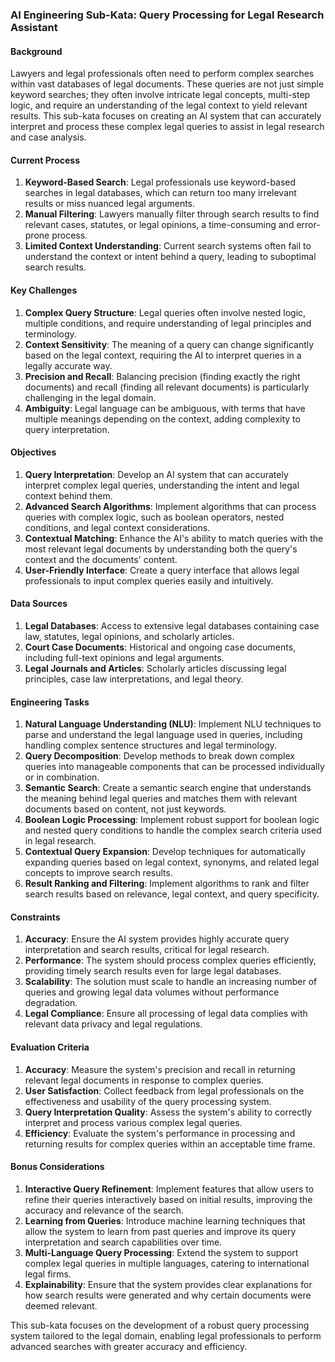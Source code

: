 ### AI Engineering Sub-Kata: Query Processing for Legal Research Assistant

#### Background

Lawyers and legal professionals often need to perform complex searches within vast databases of legal documents. These queries are not just simple keyword searches; they often involve intricate legal concepts, multi-step logic, and require an understanding of the legal context to yield relevant results. This sub-kata focuses on creating an AI system that can accurately interpret and process these complex legal queries to assist in legal research and case analysis.

#### Current Process

1. **Keyword-Based Search**: Legal professionals use keyword-based searches in legal databases, which can return too many irrelevant results or miss nuanced legal arguments.
2. **Manual Filtering**: Lawyers manually filter through search results to find relevant cases, statutes, or legal opinions, a time-consuming and error-prone process.
3. **Limited Context Understanding**: Current search systems often fail to understand the context or intent behind a query, leading to suboptimal search results.

#### Key Challenges

1. **Complex Query Structure**: Legal queries often involve nested logic, multiple conditions, and require understanding of legal principles and terminology.
2. **Context Sensitivity**: The meaning of a query can change significantly based on the legal context, requiring the AI to interpret queries in a legally accurate way.
3. **Precision and Recall**: Balancing precision (finding exactly the right documents) and recall (finding all relevant documents) is particularly challenging in the legal domain.
4. **Ambiguity**: Legal language can be ambiguous, with terms that have multiple meanings depending on the context, adding complexity to query interpretation.

#### Objectives

1. **Query Interpretation**: Develop an AI system that can accurately interpret complex legal queries, understanding the intent and legal context behind them.
2. **Advanced Search Algorithms**: Implement algorithms that can process queries with complex logic, such as boolean operators, nested conditions, and legal context considerations.
3. **Contextual Matching**: Enhance the AI's ability to match queries with the most relevant legal documents by understanding both the query's context and the documents' content.
4. **User-Friendly Interface**: Create a query interface that allows legal professionals to input complex queries easily and intuitively.

#### Data Sources

1. **Legal Databases**: Access to extensive legal databases containing case law, statutes, legal opinions, and scholarly articles.
2. **Court Case Documents**: Historical and ongoing case documents, including full-text opinions and legal arguments.
3. **Legal Journals and Articles**: Scholarly articles discussing legal principles, case law interpretations, and legal theory.

#### Engineering Tasks

1. **Natural Language Understanding (NLU)**: Implement NLU techniques to parse and understand the legal language used in queries, including handling complex sentence structures and legal terminology.
2. **Query Decomposition**: Develop methods to break down complex queries into manageable components that can be processed individually or in combination.
3. **Semantic Search**: Create a semantic search engine that understands the meaning behind legal queries and matches them with relevant documents based on content, not just keywords.
4. **Boolean Logic Processing**: Implement robust support for boolean logic and nested query conditions to handle the complex search criteria used in legal research.
5. **Contextual Query Expansion**: Develop techniques for automatically expanding queries based on legal context, synonyms, and related legal concepts to improve search results.
6. **Result Ranking and Filtering**: Implement algorithms to rank and filter search results based on relevance, legal context, and query specificity.

#### Constraints

1. **Accuracy**: Ensure the AI system provides highly accurate query interpretation and search results, critical for legal research.
2. **Performance**: The system should process complex queries efficiently, providing timely search results even for large legal databases.
3. **Scalability**: The solution must scale to handle an increasing number of queries and growing legal data volumes without performance degradation.
4. **Legal Compliance**: Ensure all processing of legal data complies with relevant data privacy and legal regulations.

#### Evaluation Criteria

1. **Accuracy**: Measure the system's precision and recall in returning relevant legal documents in response to complex queries.
2. **User Satisfaction**: Collect feedback from legal professionals on the effectiveness and usability of the query processing system.
3. **Query Interpretation Quality**: Assess the system's ability to correctly interpret and process various complex legal queries.
4. **Efficiency**: Evaluate the system's performance in processing and returning results for complex queries within an acceptable time frame.

#### Bonus Considerations

1. **Interactive Query Refinement**: Implement features that allow users to refine their queries interactively based on initial results, improving the accuracy and relevance of the search.
2. **Learning from Queries**: Introduce machine learning techniques that allow the system to learn from past queries and improve its query interpretation and search capabilities over time.
3. **Multi-Language Query Processing**: Extend the system to support complex legal queries in multiple languages, catering to international legal firms.
4. **Explainability**: Ensure that the system provides clear explanations for how search results were generated and why certain documents were deemed relevant.

This sub-kata focuses on the development of a robust query processing system tailored to the legal domain, enabling legal professionals to perform advanced searches with greater accuracy and efficiency.
